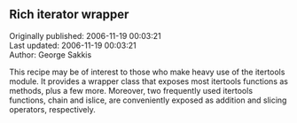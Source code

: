 ## Rich iterator wrapper  
Originally published: 2006-11-19 00:03:21  
Last updated: 2006-11-19 00:03:21  
Author: George Sakkis  
  
This recipe may be of interest to those who make heavy use of the itertools module. It provides a wrapper class that exposes most itertools functions as methods, plus a few more. Moreover, two frequently used itertools functions, chain and islice, are conveniently exposed as addition and slicing operators, respectively.